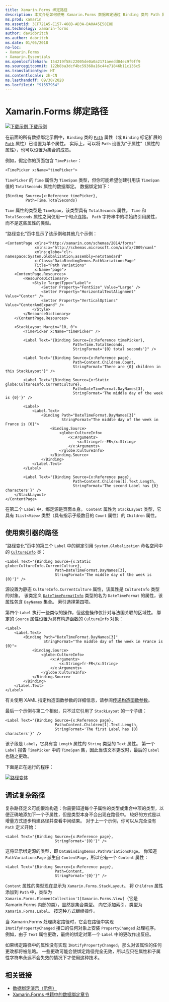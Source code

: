 ```yaml
---
title: Xamarin.Forms 绑定路径
description: 本文介绍如何使用 Xamarin.Forms 数据绑定通过 Binding 类的 Path 属性访问子属性和集合成员。
ms.prod: xamarin
ms.assetid: 3CF721A5-E157-468B-AD3A-DA0A45E58E8D
ms.technology: xamarin-forms
author: davidbritch
ms.author: dabritch
ms.date: 01/05/2018
no-loc:
- Xamarin.Forms
- Xamarin.Essentials
ms.openlocfilehash: 154219f58c22005de0a0a2171aeedd04ec9f9ff9
ms.sourcegitcommit: 122b8ba3dcf4bc59368a16c44e71846b11c136c5
ms.translationtype: HT
ms.contentlocale: zh-CN
ms.lasthandoff: 09/30/2020
ms.locfileid: "91557954"
---
```

# <a name="no-locxamarinforms-binding-path"></a>Xamarin.Forms 绑定路径

[![下载示例](~/media/shared/download.png) 下载示例](https://docs.microsoft.com/samples/xamarin/xamarin-forms-samples/databindingdemos)

在前面的所有数据绑定示例中，`Binding` 类的 [`Path`](xref:Xamarin.Forms.Binding.Path) 属性（或 `Binding` 标记扩展的 [`Path`](xref:Xamarin.Forms.Xaml.BindingExtension.Path) 属性）已设置为单个属性。 实际上，可以将 `Path` 设置为“子属性”（属性的属性），也可以设置为集合的成员。

例如，假定你的页面包含 `TimePicker`：

```xaml
<TimePicker x:Name="timePicker">
```

`TimePicker` 的 `Time` 属性为 `TimeSpan` 类型，但你可能希望创建引用该 `TimeSpan` 值的 `TotalSeconds` 属性的数据绑定。 数据绑定如下：

```xaml
{Binding Source={x:Reference timePicker},
         Path=Time.TotalSeconds}
```

`Time` 属性的类型是 `TimeSpan`，该类型具有 `TotalSeconds` 属性。 `Time` 和 `TotalSeconds` 属性之间仅用一个句点连接。 `Path` 字符串中的项始终引用属性，而不是这些属性的类型。

“路径变化”页中显示了该示例和其他几个示例：

```xaml
<ContentPage xmlns="http://xamarin.com/schemas/2014/forms"
             xmlns:x="http://schemas.microsoft.com/winfx/2009/xaml"
             xmlns:globe="clr-namespace:System.Globalization;assembly=netstandard"
             x:Class="DataBindingDemos.PathVariationsPage"
             Title="Path Variations"
             x:Name="page">
    <ContentPage.Resources>
        <ResourceDictionary>
            <Style TargetType="Label">
                <Setter Property="FontSize" Value="Large" />
                <Setter Property="HorizontalTextAlignment" Value="Center" />
                <Setter Property="VerticalOptions" Value="CenterAndExpand" />
            </Style>
        </ResourceDictionary>
    </ContentPage.Resources>

    <StackLayout Margin="10, 0">
        <TimePicker x:Name="timePicker" />

        <Label Text="{Binding Source={x:Reference timePicker},
                              Path=Time.TotalSeconds,
                              StringFormat='{0} total seconds'}" />

        <Label Text="{Binding Source={x:Reference page},
                              Path=Content.Children.Count,
                              StringFormat='There are {0} children in this StackLayout'}" />

        <Label Text="{Binding Source={x:Static globe:CultureInfo.CurrentCulture},
                              Path=DateTimeFormat.DayNames[3],
                              StringFormat='The middle day of the week is {0}'}" />

        <Label>
            <Label.Text>
                <Binding Path="DateTimeFormat.DayNames[3]"
                         StringFormat="The middle day of the week in France is {0}">
                    <Binding.Source>
                        <globe:CultureInfo>
                            <x:Arguments>
                                <x:String>fr-FR</x:String>
                            </x:Arguments>
                        </globe:CultureInfo>
                    </Binding.Source>
                </Binding>
            </Label.Text>
        </Label>

        <Label Text="{Binding Source={x:Reference page},
                              Path=Content.Children[1].Text.Length,
                              StringFormat='The second Label has {0} characters'}" />
    </StackLayout>
</ContentPage>
```

在第二个 `Label` 中，绑定源是页面本身。 `Content` 属性为 `StackLayout` 类型，它具有 `IList<View>` 类型（具有指示子级数目的 `Count` 属性）的 `Children` 属性。

## <a name="paths-with-indexers"></a>使用索引器的路径

“路径变化”页中的第三个 `Label` 中的绑定引用 `System.Globalization` 命名空间中的 [`CultureInfo`](xref:System.Globalization.CultureInfo) 类：

```xaml
<Label Text="{Binding Source={x:Static globe:CultureInfo.CurrentCulture},
                      Path=DateTimeFormat.DayNames[3],
                      StringFormat='The middle day of the week is {0}'}" />
```

源设置为静态 `CultureInfo.CurrentCulture` 属性，该属性是 `CultureInfo` 类型的对象。 该类定义 [`DateTimeFormatInfo`](xref:System.Globalization.DateTimeFormatInfo) 类型的名为 `DateTimeFormat` 的属性，该属性包含 `DayNames` 集合。 索引选择第四项。

第四个 `Label` 执行一些类似的操作，但这些操作仅针对与法国关联的区域性。 绑定的 `Source` 属性设置为具有构造函数的 `CultureInfo` 对象：

```xaml
<Label>
    <Label.Text>
        <Binding Path="DateTimeFormat.DayNames[3]"
                 StringFormat="The middle day of the week in France is {0}">
            <Binding.Source>
                <globe:CultureInfo>
                    <x:Arguments>
                        <x:String>fr-FR</x:String>
                    </x:Arguments>
                </globe:CultureInfo>
            </Binding.Source>
        </Binding>
    </Label.Text>
</Label>
```

有关使用 XAML 指定构造函数参数的详细信息，请参阅[传递构造函数参数](~/xamarin-forms/xaml/passing-arguments.md#passing-constructor-arguments)。

最后一个示例与第二个相似，只不过它引用了 `StackLayout` 的一个子级：

```xaml
<Label Text="{Binding Source={x:Reference page},
                      Path=Content.Children[1].Text.Length,
                      StringFormat='The first Label has {0} characters'}" />
```

该子级是 `Label`，它具有含 `Length` 属性的 `String` 类型的 `Text` 属性。 第一个 `Label` 报告 `TimePicker` 中的 `TimeSpan` 集，因此当该文本更改时，最后的 `Label` 也随之更改。

下面是正在运行的程序：

[![路径变体](binding-path-images/pathvariations-small.png "路径变体")](binding-path-images/pathvariations-large.png#lightbox "路径变体")

## <a name="debugging-complex-paths"></a>调试复杂路径

复杂路径定义可能很难构造：你需要知道每个子属性的类型或集合中项的类型，以便正确地添加下一个子属性，但是类型本身不会出现在路径中。 较好的方式是以增量方式逐步构建路径并查看中间结果。 对于上一个示例，你可以从完全没有 `Path` 定义开始：

```xaml
<Label Text="{Binding Source={x:Reference page},
                      StringFormat='{0}'}" />
```

这将显示绑定源的类型，即 `DataBindingDemos.PathVariationsPage`。 你知道 `PathVariationsPage` 派生自 `ContentPage`，所以它有一个 `Content` 属性：

```xaml
<Label Text="{Binding Source={x:Reference page},
                      Path=Content,
                      StringFormat='{0}'}" />
```

`Content` 属性的类型现在显示为 `Xamarin.Forms.StackLayout`。 将 `Children` 属性添加到 `Path` 中，类型为 `Xamarin.Forms.ElementCollection'1[Xamarin.Forms.View]`（它是 Xamarin.Forms 内部的类），显然是集合类型。 向它添加索引，类型为 `Xamarin.Forms.Label`。 按这种方式继续操作。

当 Xamarin.Forms 处理绑定路径时，它会在路径中实现 `INotifyPropertyChanged` 接口的任何对象上安装 `PropertyChanged` 处理程序。 例如，由于 `Text` 属性更改，最终的绑定对第一个 `Label` 中的更改作出反应。

如果绑定路径中的属性没有实现 `INotifyPropertyChanged`，那么对该属性的任何更改都将被忽略。 一些更改可能会使绑定路径完全无效，所以应只在属性和子属性字符串永远不会失效的情况下才使用这种技术。

## <a name="related-links"></a>相关链接

- [数据绑定演示（示例）](/samples/xamarin/xamarin-forms-samples/databindingdemos)
- [Xamarin.Forms 书籍中的数据绑定章节](~/xamarin-forms/creating-mobile-apps-xamarin-forms/summaries/chapter16.md)
